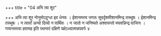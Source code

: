 +++
title = "04 अभि त्वा शूर"

+++
अभि त्वा शूर नोनुमोऽदुग्धा इव धेनवः । ईशानमस्य जगतः सुवर्दृशमीशानमिन्द्र तस्थुषः । ईशानमिन्द्र तस्थुषः । न त्वावाँ अन्यो दिव्यो न पार्थिवः । न जातो न जनिष्यते अश्वायन्तो मघवन्निन्द्र वाजिनः । गव्यन्तस्त्वा हवामह इति रथन्तरं दक्षिणे पक्षेऽध्यात्मन्नपवर्गः ४